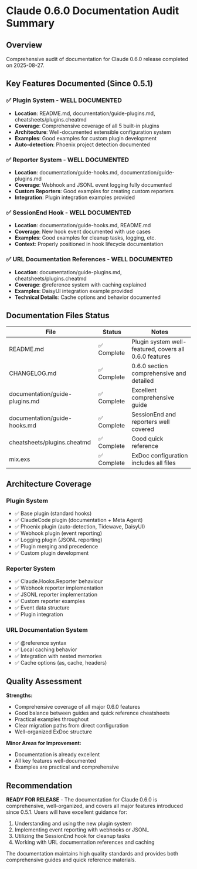 # Claude 0.6.0 Documentation Audit Summary

## Overview
Comprehensive audit of documentation for Claude 0.6.0 release completed on 2025-08-27.

## Key Features Documented (Since 0.5.1)

### ✅ Plugin System - WELL DOCUMENTED
- **Location**: README.md, documentation/guide-plugins.md, cheatsheets/plugins.cheatmd
- **Coverage**: Comprehensive coverage of all 5 built-in plugins
- **Architecture**: Well-documented extensible configuration system
- **Examples**: Good examples for custom plugin development
- **Auto-detection**: Phoenix project detection documented

### ✅ Reporter System - WELL DOCUMENTED  
- **Location**: documentation/guide-hooks.md, documentation/guide-plugins.md
- **Coverage**: Webhook and JSONL event logging fully documented
- **Custom Reporters**: Good examples for creating custom reporters
- **Integration**: Plugin integration examples provided

### ✅ SessionEnd Hook - WELL DOCUMENTED
- **Location**: documentation/guide-hooks.md, README.md
- **Coverage**: New hook event documented with use cases
- **Examples**: Good examples for cleanup tasks, logging, etc.
- **Context**: Properly positioned in hook lifecycle documentation

### ✅ URL Documentation References - WELL DOCUMENTED
- **Location**: documentation/guide-plugins.md, cheatsheets/plugins.cheatmd
- **Coverage**: @reference system with caching explained
- **Examples**: DaisyUI integration example provided
- **Technical Details**: Cache options and behavior documented

## Documentation Files Status

| File | Status | Notes |
|------|--------|-------|
| README.md | ✅ Complete | Plugin system well-featured, covers all 0.6.0 features |
| CHANGELOG.md | ✅ Complete | 0.6.0 section comprehensive and detailed |
| documentation/guide-plugins.md | ✅ Complete | Excellent comprehensive guide |
| documentation/guide-hooks.md | ✅ Complete | SessionEnd and reporters well covered |
| cheatsheets/plugins.cheatmd | ✅ Complete | Good quick reference |
| mix.exs | ✅ Complete | ExDoc configuration includes all files |

## Architecture Coverage

### Plugin System
- ✅ Base plugin (standard hooks)
- ✅ ClaudeCode plugin (documentation + Meta Agent)
- ✅ Phoenix plugin (auto-detection, Tidewave, DaisyUI)
- ✅ Webhook plugin (event reporting)
- ✅ Logging plugin (JSONL reporting)
- ✅ Plugin merging and precedence
- ✅ Custom plugin development

### Reporter System
- ✅ Claude.Hooks.Reporter behaviour
- ✅ Webhook reporter implementation
- ✅ JSONL reporter implementation
- ✅ Custom reporter examples
- ✅ Event data structure
- ✅ Plugin integration

### URL Documentation System
- ✅ @reference syntax
- ✅ Local caching behavior
- ✅ Integration with nested memories
- ✅ Cache options (as, cache, headers)

## Quality Assessment

**Strengths:**
- Comprehensive coverage of all major 0.6.0 features
- Good balance between guides and quick reference cheatsheets
- Practical examples throughout
- Clear migration paths from direct configuration
- Well-organized ExDoc structure

**Minor Areas for Improvement:**
- Documentation is already excellent
- All key features well-documented
- Examples are practical and comprehensive

## Recommendation

**READY FOR RELEASE** - The documentation for Claude 0.6.0 is comprehensive, well-organized, and covers all major features introduced since 0.5.1. Users will have excellent guidance for:

1. Understanding and using the new plugin system
2. Implementing event reporting with webhooks or JSONL
3. Utilizing the SessionEnd hook for cleanup tasks
4. Working with URL documentation references and caching

The documentation maintains high quality standards and provides both comprehensive guides and quick reference materials.